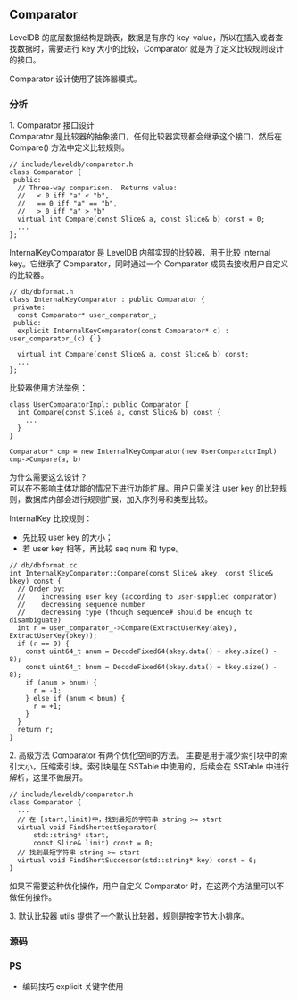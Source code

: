 ## Comparator   

LevelDB 的底层数据结构是跳表，数据是有序的 key-value，所以在插入或者查找数据时，需要进行 key 大小的比较，Comparator 就是为了定义比较规则设计的接口。   

Comparator 设计使用了装饰器模式。
### 分析
1.&nbsp;Comparator 接口设计      
Comparator 是比较器的抽象接口，任何比较器实现都会继承这个接口，然后在 Compare() 方法中定义比较规则。 
```
// include/leveldb/comparator.h
class Comparator {
 public:
  // Three-way comparison.  Returns value:
  //   < 0 iff "a" < "b",
  //   == 0 iff "a" == "b",
  //   > 0 iff "a" > "b"
  virtual int Compare(const Slice& a, const Slice& b) const = 0;
  ...
};
```
InternalKeyComparator 是 LevelDB 内部实现的比较器，用于比较 internal key。它继承了 Comparator，同时通过一个 Comparator 成员去接收用户自定义的比较器。
```
// db/dbformat.h
class InternalKeyComparator : public Comparator {
 private:
  const Comparator* user_comparator_;
 public:
  explicit InternalKeyComparator(const Comparator* c) : user_comparator_(c) { }

  virtual int Compare(const Slice& a, const Slice& b) const;
  ...
};
```
比较器使用方法举例：
```
class UserComparatorImpl: public Comparator {
  int Compare(const Slice& a, const Slice& b) const {
    ...
  }
}

Comparator* cmp = new InternalKeyComparator(new UserComparatorImpl)
cmp->Compare(a, b)
```
为什么需要这么设计？   
  可以在不影响主体功能的情况下进行功能扩展。用户只需关注 user key 的比较规则，数据库内部会进行规则扩展，加入序列号和类型比较。

InternalKey 比较规则：   
- 先比较 user key 的大小；
- 若 user key 相等，再比较 seq num 和 type。
```
// db/dbformat.cc
int InternalKeyComparator::Compare(const Slice& akey, const Slice& bkey) const {
  // Order by:
  //    increasing user key (according to user-supplied comparator)
  //    decreasing sequence number
  //    decreasing type (though sequence# should be enough to disambiguate)
  int r = user_comparator_->Compare(ExtractUserKey(akey), ExtractUserKey(bkey));
  if (r == 0) {
    const uint64_t anum = DecodeFixed64(akey.data() + akey.size() - 8);
    const uint64_t bnum = DecodeFixed64(bkey.data() + bkey.size() - 8);
    if (anum > bnum) {
      r = -1;
    } else if (anum < bnum) {
      r = +1;
    }
  }
  return r;
}
```



2.&nbsp;高级方法
Comparator 有两个优化空间的方法。
主要是用于减少索引块中的索引大小，压缩索引块。索引块是在 SSTable 中使用的，后续会在 SSTable 中进行解析，这里不做展开。

```
// include/leveldb/comparator.h
class Comparator {
  ...
  // 在 [start,limit)中，找到最短的字符串 string >= start
  virtual void FindShortestSeparator(
      std::string* start,
      const Slice& limit) const = 0;
  // 找到最短字符串 string >= start
  virtual void FindShortSuccessor(std::string* key) const = 0;
}
```
如果不需要这种优化操作，用户自定义 Comparator 时，在这两个方法里可以不做任何操作。

3.&nbsp;默认比较器
utils 提供了一个默认比较器，规则是按字节大小排序。

### 源码

### PS
- 编码技巧
explicit 关键字使用
